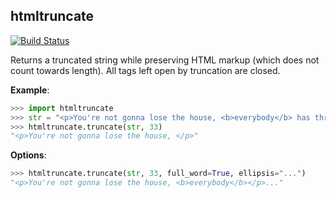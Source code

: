 ## htmltruncate

[![Build Status](https://travis-ci.org/chadpaulson/htmltruncate.png)](https://travis-ci.org/chadpaulson/htmltruncate.py)

Returns a truncated string while preserving HTML markup (which does not count towards length). All tags left open by truncation are closed.

**Example**:

```python
>>> import htmltruncate
>>> str = "<p>You're not gonna lose the house, <b>everybody</b> has three mortgages nowadays.</p>"
>>> htmltruncate.truncate(str, 33)
"<p>You're not gonna lose the house, </p>"
```

**Options**:

```python
>>> htmltruncate.truncate(str, 33, full_word=True, ellipsis="...")
"<p>You're not gonna lose the house, <b>everybody</b></p>..."
```
